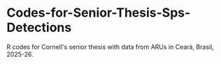 # Codes-for-Senior-Thesis-Sps-Detections
R codes for Cornell's senior thesis with data from ARUs in Ceará, Brasil, 2025-26.
